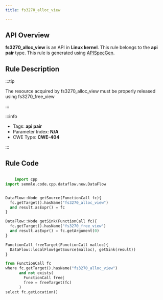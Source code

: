 ```yaml
---
title: fs3270_alloc_view

---
```



## API Overview
**fs3270_alloc_view** is an API in **Linux kernel**. This rule belongs to the **api pair** type. This rule is generated using [APISpecGen](../../tools/APISpecGen).
## Rule Description

:::tip

The resource acquired by fs3270_alloc_view must be properly released using fs3270_free_view

:::

:::info

- Tags: **api pair**
- Parameter Index: **N/A**
- CWE Type: **CWE-404**

:::

## Rule Code
```python

    import cpp
import semmle.code.cpp.dataflow.new.DataFlow


DataFlow::Node getSource(FunctionCall fc){
  fc.getTarget().hasName("fs3270_alloc_view")
  and result.asExpr() = fc
}

DataFlow::Node getSink(FunctionCall fc){
  fc.getTarget().hasName("fs3270_free_view")
  and result.asExpr() = fc.getArgument(0)
}

FunctionCall freeTarget(FunctionCall malloc){
  DataFlow::localFlow(getSource(malloc), getSink(result))
}

from FunctionCall fc
where fc.getTarget().hasName("fs3270_alloc_view")
      and not exists(
        FunctionCall free| 
        free = freeTarget(fc)
      )
select fc.getLocation()

    
```